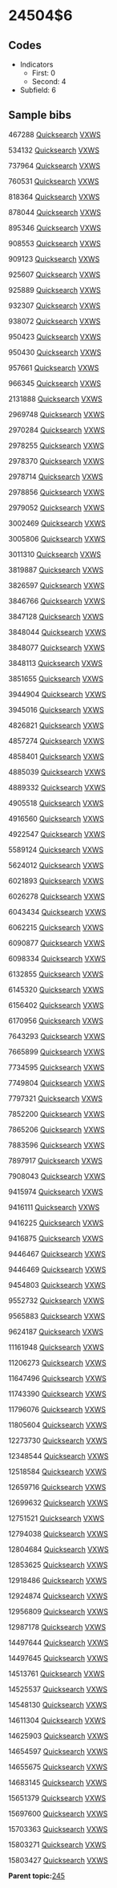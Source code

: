 # 24504$6

## Codes

-   Indicators
    -   First: 0
    -   Second: 4
-   Subfield: 6

## Sample bibs

467288 [Quicksearch](https://search.library.yale.edu/catalog/467288) [VXWS](http://prodorbis.library.yale.edu:7014/vxws/GetHoldingsService?bibId=467288)

534132 [Quicksearch](https://search.library.yale.edu/catalog/534132) [VXWS](http://prodorbis.library.yale.edu:7014/vxws/GetHoldingsService?bibId=534132)

737964 [Quicksearch](https://search.library.yale.edu/catalog/737964) [VXWS](http://prodorbis.library.yale.edu:7014/vxws/GetHoldingsService?bibId=737964)

760531 [Quicksearch](https://search.library.yale.edu/catalog/760531) [VXWS](http://prodorbis.library.yale.edu:7014/vxws/GetHoldingsService?bibId=760531)

818364 [Quicksearch](https://search.library.yale.edu/catalog/818364) [VXWS](http://prodorbis.library.yale.edu:7014/vxws/GetHoldingsService?bibId=818364)

878044 [Quicksearch](https://search.library.yale.edu/catalog/878044) [VXWS](http://prodorbis.library.yale.edu:7014/vxws/GetHoldingsService?bibId=878044)

895346 [Quicksearch](https://search.library.yale.edu/catalog/895346) [VXWS](http://prodorbis.library.yale.edu:7014/vxws/GetHoldingsService?bibId=895346)

908553 [Quicksearch](https://search.library.yale.edu/catalog/908553) [VXWS](http://prodorbis.library.yale.edu:7014/vxws/GetHoldingsService?bibId=908553)

909123 [Quicksearch](https://search.library.yale.edu/catalog/909123) [VXWS](http://prodorbis.library.yale.edu:7014/vxws/GetHoldingsService?bibId=909123)

925607 [Quicksearch](https://search.library.yale.edu/catalog/925607) [VXWS](http://prodorbis.library.yale.edu:7014/vxws/GetHoldingsService?bibId=925607)

925889 [Quicksearch](https://search.library.yale.edu/catalog/925889) [VXWS](http://prodorbis.library.yale.edu:7014/vxws/GetHoldingsService?bibId=925889)

932307 [Quicksearch](https://search.library.yale.edu/catalog/932307) [VXWS](http://prodorbis.library.yale.edu:7014/vxws/GetHoldingsService?bibId=932307)

938072 [Quicksearch](https://search.library.yale.edu/catalog/938072) [VXWS](http://prodorbis.library.yale.edu:7014/vxws/GetHoldingsService?bibId=938072)

950423 [Quicksearch](https://search.library.yale.edu/catalog/950423) [VXWS](http://prodorbis.library.yale.edu:7014/vxws/GetHoldingsService?bibId=950423)

950430 [Quicksearch](https://search.library.yale.edu/catalog/950430) [VXWS](http://prodorbis.library.yale.edu:7014/vxws/GetHoldingsService?bibId=950430)

957661 [Quicksearch](https://search.library.yale.edu/catalog/957661) [VXWS](http://prodorbis.library.yale.edu:7014/vxws/GetHoldingsService?bibId=957661)

966345 [Quicksearch](https://search.library.yale.edu/catalog/966345) [VXWS](http://prodorbis.library.yale.edu:7014/vxws/GetHoldingsService?bibId=966345)

2131888 [Quicksearch](https://search.library.yale.edu/catalog/2131888) [VXWS](http://prodorbis.library.yale.edu:7014/vxws/GetHoldingsService?bibId=2131888)

2969748 [Quicksearch](https://search.library.yale.edu/catalog/2969748) [VXWS](http://prodorbis.library.yale.edu:7014/vxws/GetHoldingsService?bibId=2969748)

2970284 [Quicksearch](https://search.library.yale.edu/catalog/2970284) [VXWS](http://prodorbis.library.yale.edu:7014/vxws/GetHoldingsService?bibId=2970284)

2978255 [Quicksearch](https://search.library.yale.edu/catalog/2978255) [VXWS](http://prodorbis.library.yale.edu:7014/vxws/GetHoldingsService?bibId=2978255)

2978370 [Quicksearch](https://search.library.yale.edu/catalog/2978370) [VXWS](http://prodorbis.library.yale.edu:7014/vxws/GetHoldingsService?bibId=2978370)

2978714 [Quicksearch](https://search.library.yale.edu/catalog/2978714) [VXWS](http://prodorbis.library.yale.edu:7014/vxws/GetHoldingsService?bibId=2978714)

2978856 [Quicksearch](https://search.library.yale.edu/catalog/2978856) [VXWS](http://prodorbis.library.yale.edu:7014/vxws/GetHoldingsService?bibId=2978856)

2979052 [Quicksearch](https://search.library.yale.edu/catalog/2979052) [VXWS](http://prodorbis.library.yale.edu:7014/vxws/GetHoldingsService?bibId=2979052)

3002469 [Quicksearch](https://search.library.yale.edu/catalog/3002469) [VXWS](http://prodorbis.library.yale.edu:7014/vxws/GetHoldingsService?bibId=3002469)

3005806 [Quicksearch](https://search.library.yale.edu/catalog/3005806) [VXWS](http://prodorbis.library.yale.edu:7014/vxws/GetHoldingsService?bibId=3005806)

3011310 [Quicksearch](https://search.library.yale.edu/catalog/3011310) [VXWS](http://prodorbis.library.yale.edu:7014/vxws/GetHoldingsService?bibId=3011310)

3819887 [Quicksearch](https://search.library.yale.edu/catalog/3819887) [VXWS](http://prodorbis.library.yale.edu:7014/vxws/GetHoldingsService?bibId=3819887)

3826597 [Quicksearch](https://search.library.yale.edu/catalog/3826597) [VXWS](http://prodorbis.library.yale.edu:7014/vxws/GetHoldingsService?bibId=3826597)

3846766 [Quicksearch](https://search.library.yale.edu/catalog/3846766) [VXWS](http://prodorbis.library.yale.edu:7014/vxws/GetHoldingsService?bibId=3846766)

3847128 [Quicksearch](https://search.library.yale.edu/catalog/3847128) [VXWS](http://prodorbis.library.yale.edu:7014/vxws/GetHoldingsService?bibId=3847128)

3848044 [Quicksearch](https://search.library.yale.edu/catalog/3848044) [VXWS](http://prodorbis.library.yale.edu:7014/vxws/GetHoldingsService?bibId=3848044)

3848077 [Quicksearch](https://search.library.yale.edu/catalog/3848077) [VXWS](http://prodorbis.library.yale.edu:7014/vxws/GetHoldingsService?bibId=3848077)

3848113 [Quicksearch](https://search.library.yale.edu/catalog/3848113) [VXWS](http://prodorbis.library.yale.edu:7014/vxws/GetHoldingsService?bibId=3848113)

3851655 [Quicksearch](https://search.library.yale.edu/catalog/3851655) [VXWS](http://prodorbis.library.yale.edu:7014/vxws/GetHoldingsService?bibId=3851655)

3944904 [Quicksearch](https://search.library.yale.edu/catalog/3944904) [VXWS](http://prodorbis.library.yale.edu:7014/vxws/GetHoldingsService?bibId=3944904)

3945016 [Quicksearch](https://search.library.yale.edu/catalog/3945016) [VXWS](http://prodorbis.library.yale.edu:7014/vxws/GetHoldingsService?bibId=3945016)

4826821 [Quicksearch](https://search.library.yale.edu/catalog/4826821) [VXWS](http://prodorbis.library.yale.edu:7014/vxws/GetHoldingsService?bibId=4826821)

4857274 [Quicksearch](https://search.library.yale.edu/catalog/4857274) [VXWS](http://prodorbis.library.yale.edu:7014/vxws/GetHoldingsService?bibId=4857274)

4858401 [Quicksearch](https://search.library.yale.edu/catalog/4858401) [VXWS](http://prodorbis.library.yale.edu:7014/vxws/GetHoldingsService?bibId=4858401)

4885039 [Quicksearch](https://search.library.yale.edu/catalog/4885039) [VXWS](http://prodorbis.library.yale.edu:7014/vxws/GetHoldingsService?bibId=4885039)

4889332 [Quicksearch](https://search.library.yale.edu/catalog/4889332) [VXWS](http://prodorbis.library.yale.edu:7014/vxws/GetHoldingsService?bibId=4889332)

4905518 [Quicksearch](https://search.library.yale.edu/catalog/4905518) [VXWS](http://prodorbis.library.yale.edu:7014/vxws/GetHoldingsService?bibId=4905518)

4916560 [Quicksearch](https://search.library.yale.edu/catalog/4916560) [VXWS](http://prodorbis.library.yale.edu:7014/vxws/GetHoldingsService?bibId=4916560)

4922547 [Quicksearch](https://search.library.yale.edu/catalog/4922547) [VXWS](http://prodorbis.library.yale.edu:7014/vxws/GetHoldingsService?bibId=4922547)

5589124 [Quicksearch](https://search.library.yale.edu/catalog/5589124) [VXWS](http://prodorbis.library.yale.edu:7014/vxws/GetHoldingsService?bibId=5589124)

5624012 [Quicksearch](https://search.library.yale.edu/catalog/5624012) [VXWS](http://prodorbis.library.yale.edu:7014/vxws/GetHoldingsService?bibId=5624012)

6021893 [Quicksearch](https://search.library.yale.edu/catalog/6021893) [VXWS](http://prodorbis.library.yale.edu:7014/vxws/GetHoldingsService?bibId=6021893)

6026278 [Quicksearch](https://search.library.yale.edu/catalog/6026278) [VXWS](http://prodorbis.library.yale.edu:7014/vxws/GetHoldingsService?bibId=6026278)

6043434 [Quicksearch](https://search.library.yale.edu/catalog/6043434) [VXWS](http://prodorbis.library.yale.edu:7014/vxws/GetHoldingsService?bibId=6043434)

6062215 [Quicksearch](https://search.library.yale.edu/catalog/6062215) [VXWS](http://prodorbis.library.yale.edu:7014/vxws/GetHoldingsService?bibId=6062215)

6090877 [Quicksearch](https://search.library.yale.edu/catalog/6090877) [VXWS](http://prodorbis.library.yale.edu:7014/vxws/GetHoldingsService?bibId=6090877)

6098334 [Quicksearch](https://search.library.yale.edu/catalog/6098334) [VXWS](http://prodorbis.library.yale.edu:7014/vxws/GetHoldingsService?bibId=6098334)

6132855 [Quicksearch](https://search.library.yale.edu/catalog/6132855) [VXWS](http://prodorbis.library.yale.edu:7014/vxws/GetHoldingsService?bibId=6132855)

6145320 [Quicksearch](https://search.library.yale.edu/catalog/6145320) [VXWS](http://prodorbis.library.yale.edu:7014/vxws/GetHoldingsService?bibId=6145320)

6156402 [Quicksearch](https://search.library.yale.edu/catalog/6156402) [VXWS](http://prodorbis.library.yale.edu:7014/vxws/GetHoldingsService?bibId=6156402)

6170956 [Quicksearch](https://search.library.yale.edu/catalog/6170956) [VXWS](http://prodorbis.library.yale.edu:7014/vxws/GetHoldingsService?bibId=6170956)

7643293 [Quicksearch](https://search.library.yale.edu/catalog/7643293) [VXWS](http://prodorbis.library.yale.edu:7014/vxws/GetHoldingsService?bibId=7643293)

7665899 [Quicksearch](https://search.library.yale.edu/catalog/7665899) [VXWS](http://prodorbis.library.yale.edu:7014/vxws/GetHoldingsService?bibId=7665899)

7734595 [Quicksearch](https://search.library.yale.edu/catalog/7734595) [VXWS](http://prodorbis.library.yale.edu:7014/vxws/GetHoldingsService?bibId=7734595)

7749804 [Quicksearch](https://search.library.yale.edu/catalog/7749804) [VXWS](http://prodorbis.library.yale.edu:7014/vxws/GetHoldingsService?bibId=7749804)

7797321 [Quicksearch](https://search.library.yale.edu/catalog/7797321) [VXWS](http://prodorbis.library.yale.edu:7014/vxws/GetHoldingsService?bibId=7797321)

7852200 [Quicksearch](https://search.library.yale.edu/catalog/7852200) [VXWS](http://prodorbis.library.yale.edu:7014/vxws/GetHoldingsService?bibId=7852200)

7865206 [Quicksearch](https://search.library.yale.edu/catalog/7865206) [VXWS](http://prodorbis.library.yale.edu:7014/vxws/GetHoldingsService?bibId=7865206)

7883596 [Quicksearch](https://search.library.yale.edu/catalog/7883596) [VXWS](http://prodorbis.library.yale.edu:7014/vxws/GetHoldingsService?bibId=7883596)

7897917 [Quicksearch](https://search.library.yale.edu/catalog/7897917) [VXWS](http://prodorbis.library.yale.edu:7014/vxws/GetHoldingsService?bibId=7897917)

7908043 [Quicksearch](https://search.library.yale.edu/catalog/7908043) [VXWS](http://prodorbis.library.yale.edu:7014/vxws/GetHoldingsService?bibId=7908043)

9415974 [Quicksearch](https://search.library.yale.edu/catalog/9415974) [VXWS](http://prodorbis.library.yale.edu:7014/vxws/GetHoldingsService?bibId=9415974)

9416111 [Quicksearch](https://search.library.yale.edu/catalog/9416111) [VXWS](http://prodorbis.library.yale.edu:7014/vxws/GetHoldingsService?bibId=9416111)

9416225 [Quicksearch](https://search.library.yale.edu/catalog/9416225) [VXWS](http://prodorbis.library.yale.edu:7014/vxws/GetHoldingsService?bibId=9416225)

9416875 [Quicksearch](https://search.library.yale.edu/catalog/9416875) [VXWS](http://prodorbis.library.yale.edu:7014/vxws/GetHoldingsService?bibId=9416875)

9446467 [Quicksearch](https://search.library.yale.edu/catalog/9446467) [VXWS](http://prodorbis.library.yale.edu:7014/vxws/GetHoldingsService?bibId=9446467)

9446469 [Quicksearch](https://search.library.yale.edu/catalog/9446469) [VXWS](http://prodorbis.library.yale.edu:7014/vxws/GetHoldingsService?bibId=9446469)

9454803 [Quicksearch](https://search.library.yale.edu/catalog/9454803) [VXWS](http://prodorbis.library.yale.edu:7014/vxws/GetHoldingsService?bibId=9454803)

9552732 [Quicksearch](https://search.library.yale.edu/catalog/9552732) [VXWS](http://prodorbis.library.yale.edu:7014/vxws/GetHoldingsService?bibId=9552732)

9565883 [Quicksearch](https://search.library.yale.edu/catalog/9565883) [VXWS](http://prodorbis.library.yale.edu:7014/vxws/GetHoldingsService?bibId=9565883)

9624187 [Quicksearch](https://search.library.yale.edu/catalog/9624187) [VXWS](http://prodorbis.library.yale.edu:7014/vxws/GetHoldingsService?bibId=9624187)

11161948 [Quicksearch](https://search.library.yale.edu/catalog/11161948) [VXWS](http://prodorbis.library.yale.edu:7014/vxws/GetHoldingsService?bibId=11161948)

11206273 [Quicksearch](https://search.library.yale.edu/catalog/11206273) [VXWS](http://prodorbis.library.yale.edu:7014/vxws/GetHoldingsService?bibId=11206273)

11647496 [Quicksearch](https://search.library.yale.edu/catalog/11647496) [VXWS](http://prodorbis.library.yale.edu:7014/vxws/GetHoldingsService?bibId=11647496)

11743390 [Quicksearch](https://search.library.yale.edu/catalog/11743390) [VXWS](http://prodorbis.library.yale.edu:7014/vxws/GetHoldingsService?bibId=11743390)

11796076 [Quicksearch](https://search.library.yale.edu/catalog/11796076) [VXWS](http://prodorbis.library.yale.edu:7014/vxws/GetHoldingsService?bibId=11796076)

11805604 [Quicksearch](https://search.library.yale.edu/catalog/11805604) [VXWS](http://prodorbis.library.yale.edu:7014/vxws/GetHoldingsService?bibId=11805604)

12273730 [Quicksearch](https://search.library.yale.edu/catalog/12273730) [VXWS](http://prodorbis.library.yale.edu:7014/vxws/GetHoldingsService?bibId=12273730)

12348544 [Quicksearch](https://search.library.yale.edu/catalog/12348544) [VXWS](http://prodorbis.library.yale.edu:7014/vxws/GetHoldingsService?bibId=12348544)

12518584 [Quicksearch](https://search.library.yale.edu/catalog/12518584) [VXWS](http://prodorbis.library.yale.edu:7014/vxws/GetHoldingsService?bibId=12518584)

12659716 [Quicksearch](https://search.library.yale.edu/catalog/12659716) [VXWS](http://prodorbis.library.yale.edu:7014/vxws/GetHoldingsService?bibId=12659716)

12699632 [Quicksearch](https://search.library.yale.edu/catalog/12699632) [VXWS](http://prodorbis.library.yale.edu:7014/vxws/GetHoldingsService?bibId=12699632)

12751521 [Quicksearch](https://search.library.yale.edu/catalog/12751521) [VXWS](http://prodorbis.library.yale.edu:7014/vxws/GetHoldingsService?bibId=12751521)

12794038 [Quicksearch](https://search.library.yale.edu/catalog/12794038) [VXWS](http://prodorbis.library.yale.edu:7014/vxws/GetHoldingsService?bibId=12794038)

12804684 [Quicksearch](https://search.library.yale.edu/catalog/12804684) [VXWS](http://prodorbis.library.yale.edu:7014/vxws/GetHoldingsService?bibId=12804684)

12853625 [Quicksearch](https://search.library.yale.edu/catalog/12853625) [VXWS](http://prodorbis.library.yale.edu:7014/vxws/GetHoldingsService?bibId=12853625)

12918486 [Quicksearch](https://search.library.yale.edu/catalog/12918486) [VXWS](http://prodorbis.library.yale.edu:7014/vxws/GetHoldingsService?bibId=12918486)

12924874 [Quicksearch](https://search.library.yale.edu/catalog/12924874) [VXWS](http://prodorbis.library.yale.edu:7014/vxws/GetHoldingsService?bibId=12924874)

12956809 [Quicksearch](https://search.library.yale.edu/catalog/12956809) [VXWS](http://prodorbis.library.yale.edu:7014/vxws/GetHoldingsService?bibId=12956809)

12987178 [Quicksearch](https://search.library.yale.edu/catalog/12987178) [VXWS](http://prodorbis.library.yale.edu:7014/vxws/GetHoldingsService?bibId=12987178)

14497644 [Quicksearch](https://search.library.yale.edu/catalog/14497644) [VXWS](http://prodorbis.library.yale.edu:7014/vxws/GetHoldingsService?bibId=14497644)

14497645 [Quicksearch](https://search.library.yale.edu/catalog/14497645) [VXWS](http://prodorbis.library.yale.edu:7014/vxws/GetHoldingsService?bibId=14497645)

14513761 [Quicksearch](https://search.library.yale.edu/catalog/14513761) [VXWS](http://prodorbis.library.yale.edu:7014/vxws/GetHoldingsService?bibId=14513761)

14525537 [Quicksearch](https://search.library.yale.edu/catalog/14525537) [VXWS](http://prodorbis.library.yale.edu:7014/vxws/GetHoldingsService?bibId=14525537)

14548130 [Quicksearch](https://search.library.yale.edu/catalog/14548130) [VXWS](http://prodorbis.library.yale.edu:7014/vxws/GetHoldingsService?bibId=14548130)

14611304 [Quicksearch](https://search.library.yale.edu/catalog/14611304) [VXWS](http://prodorbis.library.yale.edu:7014/vxws/GetHoldingsService?bibId=14611304)

14625903 [Quicksearch](https://search.library.yale.edu/catalog/14625903) [VXWS](http://prodorbis.library.yale.edu:7014/vxws/GetHoldingsService?bibId=14625903)

14654597 [Quicksearch](https://search.library.yale.edu/catalog/14654597) [VXWS](http://prodorbis.library.yale.edu:7014/vxws/GetHoldingsService?bibId=14654597)

14655675 [Quicksearch](https://search.library.yale.edu/catalog/14655675) [VXWS](http://prodorbis.library.yale.edu:7014/vxws/GetHoldingsService?bibId=14655675)

14683145 [Quicksearch](https://search.library.yale.edu/catalog/14683145) [VXWS](http://prodorbis.library.yale.edu:7014/vxws/GetHoldingsService?bibId=14683145)

15651379 [Quicksearch](https://search.library.yale.edu/catalog/15651379) [VXWS](http://prodorbis.library.yale.edu:7014/vxws/GetHoldingsService?bibId=15651379)

15697600 [Quicksearch](https://search.library.yale.edu/catalog/15697600) [VXWS](http://prodorbis.library.yale.edu:7014/vxws/GetHoldingsService?bibId=15697600)

15703363 [Quicksearch](https://search.library.yale.edu/catalog/15703363) [VXWS](http://prodorbis.library.yale.edu:7014/vxws/GetHoldingsService?bibId=15703363)

15803271 [Quicksearch](https://search.library.yale.edu/catalog/15803271) [VXWS](http://prodorbis.library.yale.edu:7014/vxws/GetHoldingsService?bibId=15803271)

15803427 [Quicksearch](https://search.library.yale.edu/catalog/15803427) [VXWS](http://prodorbis.library.yale.edu:7014/vxws/GetHoldingsService?bibId=15803427)

**Parent topic:**[245](../../tags/245/245.md)

